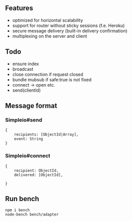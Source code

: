 ## Features

- optimized for horizontal scalability
- support for router without sticky sessions (f.e. Heroku)
- secure message delivery (built-in delivery confirmation)
- multiplexing on the server and client

## Todo
- ensure index
- broadcast
- close connection if request closed
- bundle mubsub if safe:true is not fixed
- connect -> open etc.
- send(clientId)

## Message format

### Simpleio#send

    {
        recipients: [ObjectId|Array],
        event: String
    }

### Simpleio#connect

    {
        recipient: ObjectId,
        delivered: [ObjectId],

    }



## Run bench

    npm i bench
    node-bench bench/adapter
